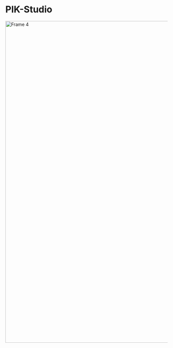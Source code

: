﻿# PIK-Studio
<img width="1000" alt="Frame 4" src="https://github.com/CherifiMi/PIK-Studio/assets/98290339/b3597d55-b3ac-4ee9-81af-6b4f8794fa9c">
